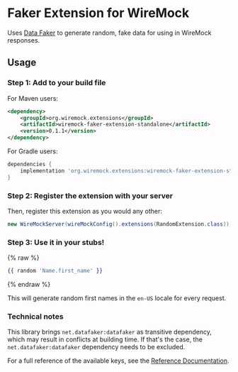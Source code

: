 # Faker Extension for WireMock

Uses [Data Faker](https://github.com/datafaker-net/datafaker) to generate random, fake data for using in WireMock responses. 

## Usage

### Step 1: Add to your build file

For Maven users:

```xml
<dependency>
    <groupId>org.wiremock.extensions</groupId>
    <artifactId>wiremock-faker-extension-standalone</artifactId>
    <version>0.1.1</version>
</dependency>
```

For Gradle users:

```groovy
dependencies {
    implementation 'org.wiremock.extensions:wiremock-faker-extension-standalone:0.1.1'
}
```

### Step 2: Register the extension with your server

Then, register this extension as you would any other:

```java
new WireMockServer(wireMockConfig().extensions(RandomExtension.class));
```

### Step 3: Use it in your stubs!

{% raw %}
```handlebars
{{ random 'Name.first_name' }}
```
{% endraw %}

This will generate random first names in the `en-US` locale for every request.


### Technical notes
This library brings `net.datafaker:datafaker` as transitive dependency, which may result in conflicts at building time. 
If that's the case, the `net.datafaker:datafaker` dependency needs to be excluded. 

For a full reference of the available keys, see the [Reference Documentation](./docs/reference.md).